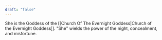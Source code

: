```yaml
---
draft: "false"
---
```

She is the Goddess of the [[Church Of The Evernight Goddess|Church of the Evernight Goddess]]. "She" wields the power of the night, concealment, and misfortune.